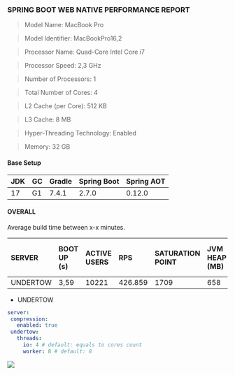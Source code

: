 ### SPRING BOOT WEB NATIVE PERFORMANCE REPORT

> Model Name: MacBook Pro

> Model Identifier: MacBookPro16,2

> Processor Name: Quad-Core Intel Core i7

> Processor Speed: 2,3 GHz

> Number of Processors: 1

> Total Number of Cores: 4

> L2 Cache (per Core): 512 KB

> L3 Cache: 8 MB

> Hyper-Threading Technology: Enabled

> Memory:	32 GB

#### Base Setup

|JDK|GC|Gradle|Spring Boot|Spring AOT|
|:--|:-|:-----|:----------|:---------|
|17 |G1|7.4.1 |2.7.0      |0.12.0    |

####  OVERALL

Average build time between x-x minutes.

|SERVER  |BOOT UP (s)|ACTIVE USERS|RPS    |SATURATION POINT|JVM HEAP (MB)|JVM NON-HEAP (MB)|JVM CPU (%)|THREADS (MAX)|POSTGRES CPU (%)|
|:-------|:----------|:-----------|:------|:---------------|:------------|:----------------|:----------|:------------|:---------------|
|UNDERTOW|3,59       |10221       |426.859|1709            |658          |94               |11         |33           |99              |

* UNDERTOW

``` yaml
server:
 compression:
   enabled: true
 undertow:
   threads:
     io: 4 # default: equals to cores count
     worker: 8 # default: 8

```

 ![](./static/undertow.png)